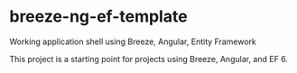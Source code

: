 # breeze-ng-ef-template

Working application shell using Breeze, Angular, Entity Framework

This project is a starting point for projects using Breeze, Angular, and EF 6.

